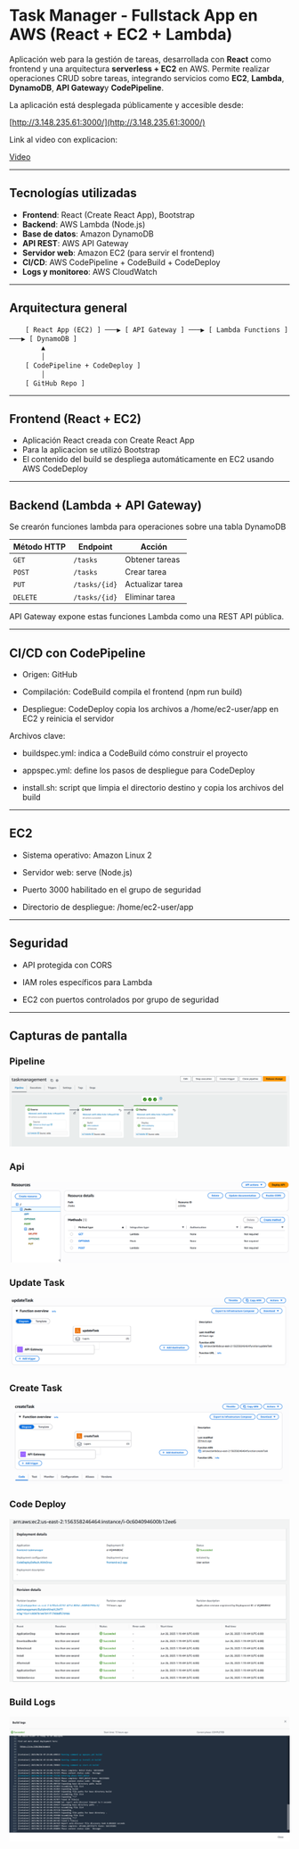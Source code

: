 # Task Manager - Fullstack App en AWS (React + EC2 + Lambda)

Aplicación web para la gestión de tareas, desarrollada con **React** como frontend y una arquitectura **serverless + EC2** en AWS. Permite realizar operaciones CRUD sobre tareas, integrando servicios como **EC2**, **Lambda**, **DynamoDB**, **API Gateway**y **CodePipeline**.

La aplicación está desplegada públicamente y accesible desde:

[http://3.148.235.61:3000/](http://3.148.235.61:3000/)

Link al video con explicacion:

[ Video](https://drive.google.com/file/d/1SiEetR4uICwt4m1hY5p5M6si3wR7eowt/view?usp=sharing)

---

## Tecnologías utilizadas

- **Frontend**: React (Create React App), Bootstrap
- **Backend**: AWS Lambda (Node.js)
- **Base de datos**: Amazon DynamoDB
- **API REST**: AWS API Gateway
- **Servidor web**: Amazon EC2 (para servir el frontend)
- **CI/CD**: AWS CodePipeline + CodeBuild + CodeDeploy
- **Logs y monitoreo**: AWS CloudWatch

---

## Arquitectura general

```plaintext
    [ React App (EC2) ] ───▶ [ API Gateway ] ───▶ [ Lambda Functions ] ───▶ [ DynamoDB ]
        ▲
        │
    [ CodePipeline + CodeDeploy ]
        │
    [ GitHub Repo ]
```

---

## Frontend (React + EC2)

- Aplicación React creada con Create React App
- Para la aplicacion se utilizó Bootstrap
- El contenido del build se despliega automáticamente en EC2 usando AWS CodeDeploy

---

## Backend (Lambda + API Gateway)

Se crearón funciones lambda para operaciones sobre una tabla DynamoDB

| Método HTTP | Endpoint      | Acción           |
| ----------- | ------------- | ---------------- |
| `GET`       | `/tasks`      | Obtener tareas   |
| `POST`      | `/tasks`      | Crear tarea      |
| `PUT`       | `/tasks/{id}` | Actualizar tarea |
| `DELETE`    | `/tasks/{id}` | Eliminar tarea   |

API Gateway expone estas funciones Lambda como una REST API pública.

---

## CI/CD con CodePipeline

- Origen: GitHub

- Compilación: CodeBuild compila el frontend (npm run build)

- Despliegue: CodeDeploy copia los archivos a /home/ec2-user/app en EC2 y reinicia el servidor

Archivos clave:

- buildspec.yml: indica a CodeBuild cómo construir el proyecto

- appspec.yml: define los pasos de despliegue para CodeDeploy

- install.sh: script que limpia el directorio destino y copia los archivos del build

---

## EC2

- Sistema operativo: Amazon Linux 2

- Servidor web: serve (Node.js)

- Puerto 3000 habilitado en el grupo de seguridad

- Directorio de despliegue: /home/ec2-user/app

---

## Seguridad

- API protegida con CORS

- IAM roles específicos para Lambda

- EC2 con puertos controlados por grupo de seguridad

---

## Capturas de pantalla

### Pipeline

![pipeline](pipeline.PNG)

### Api

![api](api.PNG)

### Update Task

![update task](updateTask.PNG)

### Create Task

![create task](createTask.PNG)

### Code Deploy

![code deploy](codeDeploy.PNG)

### Build Logs

![build logs](buildLogs.PNG)
